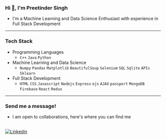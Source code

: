 ### Hi 👋, I'm Preetinder Singh

- I'm a Machine Learning and Data Science Enthusiast with experience in Full Stack Development

---

### Tech Stack

- Programming Languages  
  - `C++` `Java` `Python` 
- Machine Learning and Data Science
  - `Numpy` `Pandas` `Matplotlib` `BeautifulSoup` `Selenium` `SQL` `Sqlite` `APIs` `Sklearn` 
- Full Stack Development
  - `HTML` `CSS` `Javascript` `Nodejs` `Express` `ejs` `AJAX` `passport` `MongoDB` `Firebase` `React` `Redux`

---

### Send me a message!

- I am open to collaborations, here's where you can find me 
<br>
<a href="https://www.linkedin.com/in/preetindersingh072/"><img alt="Linkedin" src="https://img.shields.io/badge/linkedin-0077B5?logo=linkedin&logoColor=white&style=for-the-badge" /></a>
